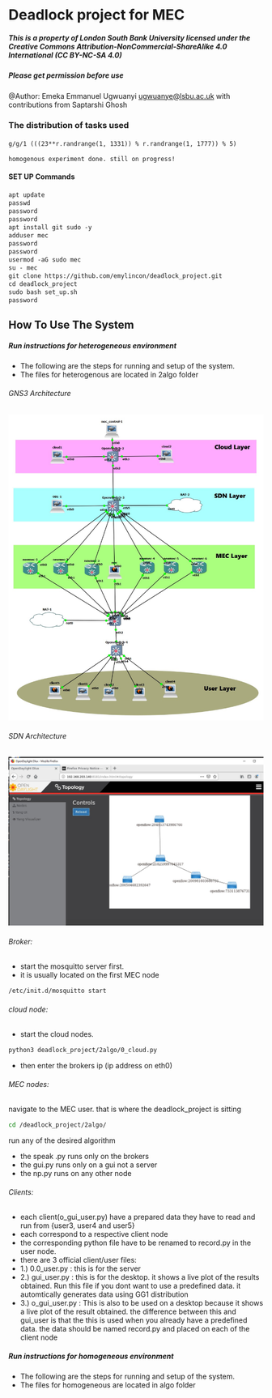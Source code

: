 # Deadlock project for MEC

##### This is a property of London South Bank University licensed under the Creative Commons Attribution-NonCommercial-ShareAlike 4.0 International (CC BY-NC-SA 4.0)
##### Please get permission before use
@Author: Emeka Emmanuel Ugwuanyi ugwuanye@lsbu.ac.uk with contributions from Saptarshi Ghosh

### The distribution of tasks used 
`g/g/1 (((23**r.randrange(1, 1331)) % r.randrange(1, 1777)) % 5)`

```
homogenous experiment done. still on progress!
```

#### SET UP Commands
```
apt update  
passwd   
password   
password   
apt install git sudo -y  
adduser mec  
password  
password  
usermod -aG sudo mec  
su - mec  
git clone https://github.com/emylincon/deadlock_project.git  
cd deadlock_project  
sudo bash set_up.sh  
password
```

## How To Use The System
##### Run instructions for heterogeneous environment
* The following are the steps for running and setup of the system. 
* The files for heterogenous are located in 2algo folder

###### GNS3 Architecture
![gns3 architecture](gns3_architecture_heterogeneous.jpeg)

###### SDN Architecture
![SDN architecture](sdn_arch_heterogeneous.jpeg)

###### Broker:
* start the mosquitto server first. 
* it is usually located on the first MEC node 
```bash
/etc/init.d/mosquitto start
```

###### cloud node:
* start the cloud nodes.
```bash
python3 deadlock_project/2algo/0_cloud.py
```
* then enter the brokers ip (ip address on eth0)


###### MEC nodes:
navigate to the MEC user. that is where the deadlock_project is sitting
```bash
cd /deadlock_project/2algo/
```
run any of the desired algorithm
* the speak .py runs only on the brokers
* the gui.py runs only on a gui not a server
* the np.py runs on any other node


###### Clients:
* each client(o_gui_user.py) have a prepared data they have to read and run from {user3, user4 and user5}
* each correspond to a respective client node
* the corresponding python file have to be renamed to record.py in the user node.
* there are 3 official client/user files:
* 1.) 0.0_user.py : this is for the server 
* 2.) gui_user.py : this is for the desktop. it shows a live plot of the results obtained. Run this file if you dont want to use a predefined data. it automtically generates data using GG1 distribution
* 3.) o_gui_user.py : This is also to be used on a desktop because it shows a live plot of the result obtained. the difference between this and gui_user is that the this is used when you already have a predefined data. the data should be named record.py and placed on each of the client node


##### Run instructions for homogeneous environment
* The following are the steps for running and setup of the system. 
* The files for homogeneous are located in algo folder

